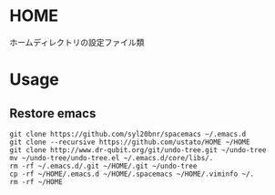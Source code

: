 # HOME
ホームディレクトリの設定ファイル類


# Usage

## Restore emacs

``` shell
git clone https://github.com/syl20bnr/spacemacs ~/.emacs.d
git clone --recursive https://github.com/ustato/HOME ~/HOME
git clone http://www.dr-qubit.org/git/undo-tree.git ~/undo-tree
mv ~/undo-tree/undo-tree.el ~/.emacs.d/core/libs/.
rm -rf ~/.emacs.d/.git ~/HOME/.git ~/undo-tree
cp -rf ~/HOME/.emacs.d ~/HOME/.spacemacs ~/HOME/.viminfo ~/.
rm -rf ~/HOME
```
